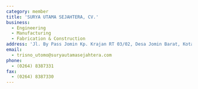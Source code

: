 ```yaml
---
category: member
title: 'SURYA UTAMA SEJAHTERA, CV.'
business:
  - Engineering
  - Manufacturing
  - Fabrication & Construction
address: 'Jl. By Pass Jomin Kp. Krajan RT 03/02, Desa Jomin Barat, Kotabaru, Karawang'
email:
  - trisno_utomo@suryautamasejahtera.com
phone:
  - (0264) 8387331
fax:
  - (0264) 8387330
---
```

